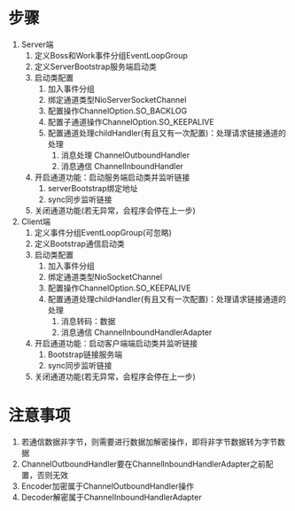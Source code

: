 # 步骤
1. Server端
   1. 定义Boss和Work事件分组EventLoopGroup
   2. 定义ServerBootstrap服务端启动类
   3. 启动类配置
      1. 加入事件分组
      2. 绑定通道类型NioServerSocketChannel
      3. 配置操作ChannelOption.SO_BACKLOG
      4. 配置子通道操作ChannelOption.SO_KEEPALIVE
      5. 配置通道处理childHandler(有且又有一次配置)：处理请求链接通道的处理
         1. 消息处理 ChannelOutboundHandler
         2. 消息通信 ChannelInboundHandler
   4. 开启通道功能：启动服务端启动类并监听链接
      1. serverBootstrap绑定地址
      2. sync同步监听链接
   5. 关闭通道功能(若无异常，会程序会停在上一步)
2. Client端
   1. 定义事件分组EventLoopGroup(可忽略)
   2. 定义Bootstrap通信启动类
   3. 启动类配置
      1.  加入事件分组
      2.  绑定通道类型NioSocketChannel
      3.  配置操作ChannelOption.SO_KEEPALIVE
      4.  配置通道处理childHandler(有且又有一次配置)：处理请求链接通道的处理
          1.  消息转码：数据
          2.  消息通信 ChannelInboundHandlerAdapter
   4. 开启通道功能：启动客户端端启动类并监听链接
      1. Bootstrap链接服务端
      2. sync同步监听链接
   5. 关闭通道功能(若无异常，会程序会停在上一步)

# 注意事项
1. 若通信数据非字节，则需要进行数据加解密操作，即将非字节数据转为字节数据
2. ChannelOutboundHandler要在ChannelInboundHandlerAdapter之前配置，否则无效
3. Encoder加密属于ChannelOutboundHandler操作
4. Decoder解密属于ChannelInboundHandlerAdapter